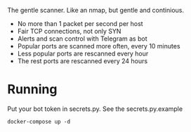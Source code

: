 The gentle scanner. Like an nmap, but gentle and continious.

- No more than 1 packet per second per host
- Fair TCP connections, not only SYN
- Alerts and scan control with Telegram as bot
- Popular ports are scanned more often, every 10 minutes
- Less popular ports are rescanned every hour
- The rest ports are rescanned every 24 hours

# Running

Put your bot token in secrets.py. See the secrets.py.example

```docker-compose up -d```
